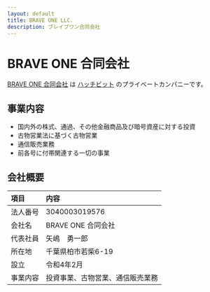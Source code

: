 ```yaml
---
layout: default
title: BRAVE ONE LLC.
description: ブレイブワン合同会社
---
```

# BRAVE ONE 合同会社

[BRAVE ONE 合同会社](https://www.brave1.co.jp) は [ハッチビット](https://www.hatchbit.jp) のプライベートカンパニーです。

## 事業内容

* 国内外の株式、通過、その他金融商品及び暗号資産に対する投資
* 古物営業法に基づく古物営業
* 通信販売業務
* 前各号に付帯関連する一切の事業

## 会社概要

| 項目 | 内容 |
|:---|:---|
| 法人番号 | 3040003019576 |
| 会社名 | BRAVE ONE 合同会社 |
| 代表社員 | 矢嶋　勇一郎 |
| 所在地 | 千葉県柏市若柴6-19 |
| 設立 | 令和4年2月 |
| 事業内容 | 投資事業、古物営業、通信販売業務 |
